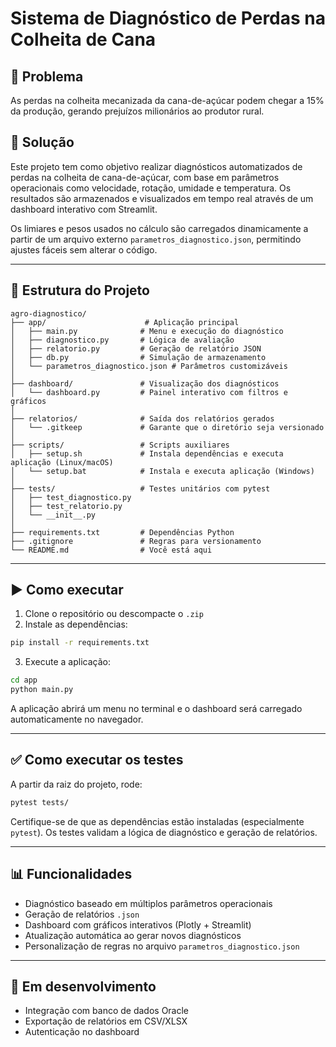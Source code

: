 # Sistema de Diagnóstico de Perdas na Colheita de Cana

## 📌 Problema

As perdas na colheita mecanizada da cana-de-açúcar podem chegar a 15% da produção, gerando prejuízos milionários ao produtor rural.

## 🌟 Solução

Este projeto tem como objetivo realizar diagnósticos automatizados de perdas na colheita de cana-de-açúcar, com base em parâmetros operacionais como velocidade, rotação, umidade e temperatura. Os resultados são armazenados e visualizados em tempo real através de um dashboard interativo com Streamlit.

Os limiares e pesos usados no cálculo são carregados dinamicamente a partir de um arquivo externo `parametros_diagnostico.json`, permitindo ajustes fáceis sem alterar o código.

---

## 📂 Estrutura do Projeto

```
agro-diagnostico/
├── app/                      # Aplicação principal
│   ├── main.py              # Menu e execução do diagnóstico
│   ├── diagnostico.py       # Lógica de avaliação
│   ├── relatorio.py         # Geração de relatório JSON
│   ├── db.py                # Simulação de armazenamento
│   └── parametros_diagnostico.json # Parâmetros customizáveis
│
├── dashboard/               # Visualização dos diagnósticos
│   └── dashboard.py         # Painel interativo com filtros e gráficos
│
├── relatorios/              # Saída dos relatórios gerados
│   └── .gitkeep             # Garante que o diretório seja versionado
│
├── scripts/                 # Scripts auxiliares
│   ├── setup.sh             # Instala dependências e executa aplicação (Linux/macOS)
│   └── setup.bat            # Instala e executa aplicação (Windows)
│
├── tests/                   # Testes unitários com pytest
│   ├── test_diagnostico.py
│   ├── test_relatorio.py
│   └── __init__.py
│
├── requirements.txt         # Dependências Python
├── .gitignore               # Regras para versionamento
└── README.md                # Você está aqui
```

---

## ▶️ Como executar

1. Clone o repositório ou descompacte o `.zip`
2. Instale as dependências:

```bash
pip install -r requirements.txt
```

3. Execute a aplicação:

```bash
cd app
python main.py
```

A aplicação abrirá um menu no terminal e o dashboard será carregado automaticamente no navegador.

---

## ✅ Como executar os testes

A partir da raiz do projeto, rode:

```bash
pytest tests/
```

Certifique-se de que as dependências estão instaladas (especialmente `pytest`). Os testes validam a lógica de diagnóstico e geração de relatórios.

---

## 📊 Funcionalidades

- Diagnóstico baseado em múltiplos parâmetros operacionais
- Geração de relatórios `.json`
- Dashboard com gráficos interativos (Plotly + Streamlit)
- Atualização automática ao gerar novos diagnósticos
- Personalização de regras no arquivo `parametros_diagnostico.json`

---

## 🚧 Em desenvolvimento

- Integração com banco de dados Oracle
- Exportação de relatórios em CSV/XLSX
- Autenticação no dashboard

